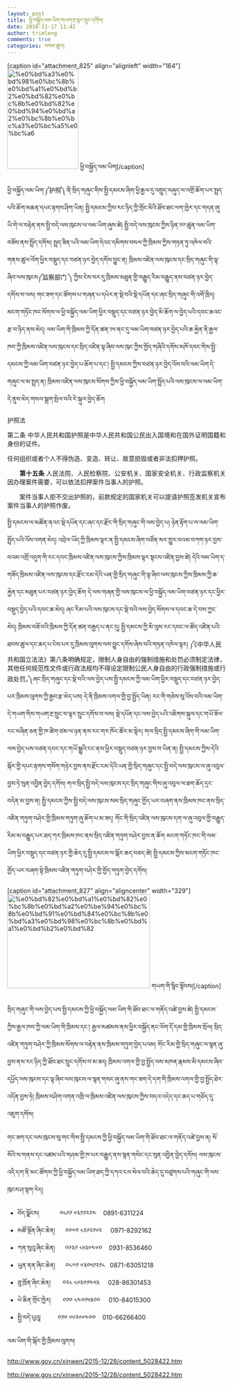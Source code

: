```yaml
---
layout: post
title: ཕྱི་བསྐྱོད་ལམ་ཡིག་གཡག་རྔ་ལྟར་སྲུང་དགོས།
date: 2016-11-17 11:42
author: trimleng
comments: true
categories: བསམ་ཚུལ།
---
```

[caption id="attachment_825" align="alignleft" width="164"]<img class="wp-image-825" src="http://trimleng.cn/wp-content/uploads/2016/11/ལམ་ཡིག་གཔར་༣༥༦.jpeg" alt="%e0%bd%a3%e0%bd%98%e0%bc%8b%e0%bd%a1%e0%bd%b2%e0%bd%82%e0%bc%8b%e0%bd%82%e0%bd%94%e0%bd%a2%e0%bc%8b%e0%bc%a3%e0%bc%a5%e0%bc%a6" width="164" height="229" /> ཕྱི་བསྐྱོད་ལམ་ཡིག[/caption]

<span style="font-weight: 400;">ཕྱི་བསྐྱོད་ལམ་ཡིག་༼</span><span style="font-weight: 400;">护照</span><span style="font-weight: 400;">༽་</span><span style="font-weight: 400;">ནི་སྲིད་གཞུང་གིས་སྤྱི་དམངས་ཞིག་ཕྱི་རྒྱལ་དུ་འགྲུད་བཞུད་ལ་འགྲོ་ཆོག་པར་སྤྲད་པའི་ཆོག་མཆན་དཔང་རྟགས་ཤིག་ཡིན། སྤྱི་དམངས་ཀྱིས་རང་ཉིད་ཀྱི་གྲོང་མིའི་ཐོབ་ཐང་ལག་ཁྱེར་དང་གདན་ཞུ་ཡི་གེ་ལ་བརྟེན་ནས་སྤྱི་བདེ་ལས་ཁུངས་ལ་ལམ་ཡིག་ཞུས་ཚེ། སྤྱི་བདེ་ལས་ཁུངས་ཀྱིས་ཉིན་༡༠་ཚུན་ལམ་ཡིག་བཟོས་ནས་སྤྲོད་དགོས། སྤྲད་ཟིན་པའི་ལམ་ཡིག་དེའང་དམིགས་བསལ་ཀྱི་ཁྲིམས་ཀྱིས་གཏན་ཏུ་འཁེལ་བའི་གནས་ཚུལ་འོག་ཕྱིར་བསྡུད་དང་བཙན་ཉར་བྱེད་དགོས་བྱུང་ན། ཁྲིམས་འཛིན་ལས་ཁུངས་དང་སྲིད་གཞུང་གི་ལྟ་ཞིབ་ལས་ཁུངས༼监察部门 ༽་ཀྱིས་ངེས་བར་དུ་ཁྲིམས་མཐུན་གྱི་བརྒྱུད་རིམ་བརྒྱུད་ནས་བཙན་ཉར་བྱེད་དགོས་བ་ལས། གང་ཟག་དང་ཚོགས་པ་གཞན་པ་དཔེར་ན་སྡེ་བའི་སྡེ་དཔོན་དང་ཞང་སྲིད་གཞུང་གི་འགོ་ཁྲིད། མངག་གཏོང་ཁང་སོགས་ལ་ཕྱི་བསྐྱོད་ལམ་ཡིག་ཕྱིར་བསྡུད་དང་བཙན་ཉར་བྱེད་མི་ཆོག་ལ་བྱེད་པའི་དབང་ཆའང་རྩ་བ་ཉིད་ནས་མེད། ལམ་ཡིག་གི་ཁྲིམས་ཀྱི་དོན་ཚན་༡༥་ནང་དུ་ལམ་ཡིག་བཙན་ཉར་བྱེད་པའི་ཆ་རྐྱེན་ནི་རྒྱལ་ཁབ་ཀྱི་ཁྲིམས་འཛིན་ལས་ཁུངས་དང་སྲིད་འཛིན་ལྟ་ཞིབ་ལས་ཁུང་ཀྱིས་གྱོད་གཞིའི་དགོས་མཁོ་དབང་གིས་སྤྱི་དམངས་ཀྱི་ལམ་ཡིག་བཙན་ཉར་བྱེད་པ་ཆོག་པ་</span><span style="font-weight: 400;">དང་། སྤྱི་དམངས་ཀྱིས་བཙན་ཉར་བྱེད་འོས་བའི་ལམ་ཡིག་དེ་གཞུང་ལ་མ་སྤྲད་ན། ཁྲིམས་འཛིན་ལས་ཁུངས་སོགས་ཀྱིས་ཕྱི་བསྐྱོད་ལམ་ཡིག་སྤྲོད་པའི་ལས་ཁུངས་ལ་ལམ་ཡིག་དེ་ནུས་མེད་གསལ་སྒྲག་སྤེལ་བའི་རེ་སྐུལ་བྱེད་ཆོག</span><!--more-->

护照法
<p style="text-align: justify;">第二条 中华人民共和国护照是中华人民共和国公民出入国境和在国外证明国籍和身份的证件。</p>
<p style="text-align: justify;">任何组织或者个人不得伪造、变造、转让、故意损毁或者非法扣押护照。</p>
<p style="text-align: justify;"><b>　　第十五条</b><span style="font-weight: 400;"> 人民法院、人民检察院、公安机关、国家安全机关、行政监察机关因办理案件需要，可以依法扣押案件当事人的护照。</span></p>
<p style="text-align: justify;"><span style="font-weight: 400;">　　案件当事人拒不交出护照的，前款规定的国家机关可以提请护照签发机关宣布案件当事人的护照作废。</span></p>
<span style="font-weight: 400;">སྤྱི་དམངས་ལ་མཚོན་ནའང་སྡེ་དཔོན་དང་ཞང་དང་རྫོང་གི་སྲིད་གཞུང་གི་ལས་བྱེད་པ། ཉེན་རྟོག་པ་ལ་ལམ་ཡིག་སྤྲོད་པའི་འོས་འགན་མེད། འབྲེལ་ཡོད་ཀྱི་ཁྲིམས་ལྟར་ན་སྤྱི་དམངས་ཞིག་བཙོན་མར་གྱུར་བའམ་བཀག་ཉར་བྱས་བའམ་འགྲོ་འདུག་གི་རང་དབང་ཁྲིམས་འཛིན་ལས་ཁུངས་ཀྱིས་ཁྲིམས་ལྟར་སྟངས་འཛིན་བྱས་ཚེ། དེའི་ལམ་ཡིག་ད་གཟོད་ཁྲིམས་འཛིན་ལས་ཁུངས་དང་རྫོང་ངམ་དེའི་ཡན་གྱི་སྲིད་གཞུང་གི་ལྟ་ཞིབ་ལས་ཁུངས་ཀྱིས་ཁྲིམས་ཀྱི་ཆ་རྐྱེན་དང་མཐུན་པར་བཙན་ཉར་བྱེད་ཆོག དེ་ལས་གཞན་གྱི་ལས་ཁུངས་ལ་ཕྱི་བསྐྱོད་ལམ་ཡིག་བཙན་ཉར་དང་ཕྱིར་བསྡུད་བྱེད་པའི་དབང་ཆ་མེད། ཞང་རིམ་པའི་ལས་ཁུངས་དང་སྡེ་བའི་ལས་བྱེད་སོགས་ལ་དབང་ཆ་དེ་བས་ཀྱང་མེད། ཁྲིམས་བཟོ་བའི་ཁྲིམས་ཀྱི་དོན་ཚན་བརྒྱད་པ་ནང་དུ། སྤྱི་དམངས་ཀྱི་མི་ལུས་རང་དབང་ལ་ཚོད་འཛིན་པའི་ཐབས་ཚུལ་དང་ཆད་པ་ངེས་པར་དུ་ཁྲིམས་ལུགས་ལས་བྱུང་དགོས་ཞེས་བའི་གཏན་འཁེལ་ལྟར། ༼《中华人民共和国立法法》第八条明确规定，限制人身自由的强制措施和处罚必须制定法律，其他任何规范性文件或行政法规均不得设定限制公民人身自由的行政强制措施或行政处罚。༽ཞང་སྲིད་གཞུང་དང་སྡེ་བའི་ལས་བྱེད་པས་སྤྱི་དམངས་ཀྱི་ལམ་ཡིག་ཕྱིར་བསྡུད་དང་བཙན་ཉར་བྱེད་པར་ཁྲིམས་ལུགས་ཀྱི་རྒྱབ་རྩ་མེད་པས། དེ་ནི་ཁྲིམས་འགལ་གྱི་བྱ་སྤྱོད་ཡིན། རང་གི་གཅེས་སུ་འོས་བའི་ལམ་ཡིག་དེ་གཡག་གིས་གཡག་རྔ་སྲུང་བ་ལྟར་སྲུང་དགོས་བ་ལས། སྡེ་དཔོན་དང་</span><span style="font-weight: 400;">ལས་བྱེད་པའི་འཇིགས་སྐུལ་དང་གཡོ་ཟོལ་རང་བཞིན་ཅན་གྱི་ཁ་ཚིག་ཙམ་ལ་ཉན་ནས་རང་གར་ཁོང་ཚོར་མ་སྟེར། གལ་སྲིད་སྤྱི་དམངས་ཞིག་གི་ལམ་ཡིག་ལས་བྱེད་པས་བཙན་དབང་དང་གཡོ་སྒྱུའི་ངང་ནས་ཕྱིར་བསྡུད་བཙན་ཉར་བྱས་བ་ཡིན་ན། སྤྱི་དམངས་ཀྱིས་དེའི་སྐོར་གྱི་དཔང་རྟགས་གསོག་གཉེར་བྱས་ནས་རྫོང་ངམ་དེའི་ཡན་གྱི་སྲིད་གཞུང་དང་སྤྱི་བདེ་ལས་ཁུངས་ལ་ཞུ་འབུལ་བྱས་ཏེ་སུན་འབྱིན་བྱེད་དགོས། གལ་སྲིད་སྤྱི་བདེ་ལས་ཁུངས་དང་སྲིད་གཞུང་གིས་ཞུ་འབུལ་ལ་ཐག་ཆོད་དྲང་བདེན་མ་བྱས་ན། སྤྱི་དམངས་ཀྱིས་སྤྱི་བདེ་ལས་ཁུངས་སམ་སྲིད་གཞུང་གྱོད་ཡར་བཞག་ནས་ཁྲིམས་ཁང་ནས་སྲིད་འཛིན་གཏུག་བཤེར་གྱི་ཁྲིམས་གཏུག་ཞུ་ཆོག་པ་མ་ཟད། གོང་གི་སྲིད་འཛིན་ལས་ཁུངས་དག་ལ་ཞུ་འབུལ་གྱི་བརྒྱུད་རིམ་མ་བརྒྱུད་པར་ཐད་ཀར་ཁྲིམས་ཁང་ནས་སྲིད་འཛིན་གཏུག་བཤེར་བྱས་ན་ཆོག མངག་གཏོང་ཁང་གི་ལམ་ཡིག་ཕྱིར་བསྡུད་དང་བཙན་ཉར་གྱི་ཆེད་དུ་སྤྱི་དམངས་ལ་སྒོར་ཆད་བཅད་ཚེ། སྤྱི་དམངས་ཀྱིས་མངག་གཏོང་ཁང་གྱོད་ཡར་བཞག་སྟེ་ཁྲིམས་འཛིན་གཏུག་བཤེར་གྱི་གྱོད་གཏུག་བྱེད་དགོས།</span>

[caption id="attachment_827" align="aligncenter" width="329"]<img class="wp-image-827" src="http://trimleng.cn/wp-content/uploads/2016/11/གཡག་རྔ་དང་ལམ་ཡིག-300x197.jpg" alt="%e0%bd%82%e0%bd%a1%e0%bd%82%e0%bc%8b%e0%bd%a2%e0%be%94%e0%bc%8b%e0%bd%91%e0%bd%84%e0%bc%8b%e0%bd%a3%e0%bd%98%e0%bc%8b%e0%bd%a1%e0%bd%b2%e0%bd%82" width="329" height="216" /> གཡག་གི་སྙིང་སྟོབས།[/caption]

<span style="font-weight: 400;">སྲིད་གཞུང་གི་ལས་བྱེད་པས་སྤྱི་དམངས་ཀྱི་ཕྱི་བསྐྱོད་ལམ་ཡིག་གི་ཐོབ་ཐང་ལ་གནོད་འཚེ་བྱས་ཚེ། སྤྱི་དམངས་ཀྱིས་རྒྱལ་ཁབ་ཀྱི་ལམ་ཡིག་གི་ཁྲིམས་དང་། རྒྱལ་མཚམས་ནས་ཕྱིར་བསྐྱོད་ནང་ལོག་དོ་དམ་གྱི་ཁྲིམས་སྲོལ། སྲིད་འཛིན་གཏུག་བཤེར་ཀྱི་ཁྲིམས་སོགས་ལ་བརྟེན་ནས་ཁྲིམས་གཏུག་བྱེད་པའམ། གོང་རིམ་གྱི་སྲིད་གཞུང་ལ་སྙན་ཞུ་བྱས་ནས་རང་ཉིད་ཀྱི་ཐོབ་ཐང་སྲུང་དགོས་བ་མ་ཟད། ཁྲིམས་འགལ་གྱི་བྱ་སྤྱོད་ལས་མཁན་རྣམས་མི་དམངས་ཞིབ་དཔྱོད་ལས་ཁུངས་དང་ལྟ་ཞིབ་ལས་ཁུངས་ལ་སྙན་གསང་ཞུ་ནས་གང་ཟག་དེ་དག་གི་ཁྲིམས་འགལ་གྱི་བྱ་སྤྱོད་ཐེར་འདོན་བྱས་ཏེ། ཁྲིམས་བཤིག་འགན་འཁྲི་ལ་ཁྲིམས་འཛིན་ལས་ཁུངས་ཀྱིས་བདའ་འདེད་དང་ཆད་པ་གཅོད་དུ་འཇུག་དགོས།</span>

གང་ཟག་དང་ལས་ཁུངས་སུ་གང་གིས་སྤྱི་དམངས་ཀྱི་ཕྱི་བསྐྱོད་ལམ་ཡིག་གི་ཐོབ་ཐང་ལ་གནོད་འཚེ་བྱས་ན། སོ་སོའི་ས་གནས་དང་འཚམ་པའི་གཤམ་གྱི་ཁ་པར་བརྒྱུད་ནས་སྙན་གསེང་དང་སུན་འབྱིན་བྱེད་དགོས། ལས་ཁུངས་འདི་དག་ནི་མང་ཚོགས་ཀྱི་ཕྱི་བསྐྱོད་ལམ་ཡིག་ཐད་ཀྱི་དཀའ་ངལ་སེལ་བའི་ཆེད་དུ་བཙུགས་པའི་གཞུང་གི་ལས་ཁུངས་ཤ་སྟག་རེད།
<ul>
 	<li>བོད་ལྗོངས།            ༠༨༩༡ ༦༣༡༡༢༢༤    0891-6311224</li>
 	<li>མཚོ་སྔོན་ཞིང་ཆེན།      ༠༩༧༡ ༨༢༩༢༡༦༢     0971-8292162</li>
 	<li>ཀན་སུའུ་ཞིང་ཆེན།      ༠༩༣༡ ༨༥༣༦༤༦༠    0931-8536460</li>
 	<li>ཡུན་ནན་ཞིང་ཆེན།      ༠༨༧༡ ༦༣༠༥༡༢༡༨   0871-63051218</li>
 	<li>ཟུ་ཁྲོན་ཞིང་ཆེན།       ༠༢༨ ༨༦༣༠༡༤༥༣     028-86301453</li>
 	<li>པེ་ཆིན་གྲོང་ཁྱེར།       ༠༡༠ ༨༤༠༡༥༣༠༠     010-84015300</li>
 	<li>སྤྱི་བདེ་པུའུ།          ༠༡༠ ༦༦༢༦༦༤༠༠    010-66266400</li>
</ul>
ལམ་ཡིག་གི་སྐོར་གྱི་ཁྲིམས་ལུགས།

<a href="http://www.gov.cn/xinwen/2015-12/28/content_5028422.htm"><span style="font-weight: 400;">http://www.gov.cn/xinwen/2015-12/28/content_5028422.htm</span></a>

<span style="font-weight: 400;">http://www.gov.cn/xinwen/2015-12/28/content_5028422.htm</span>
